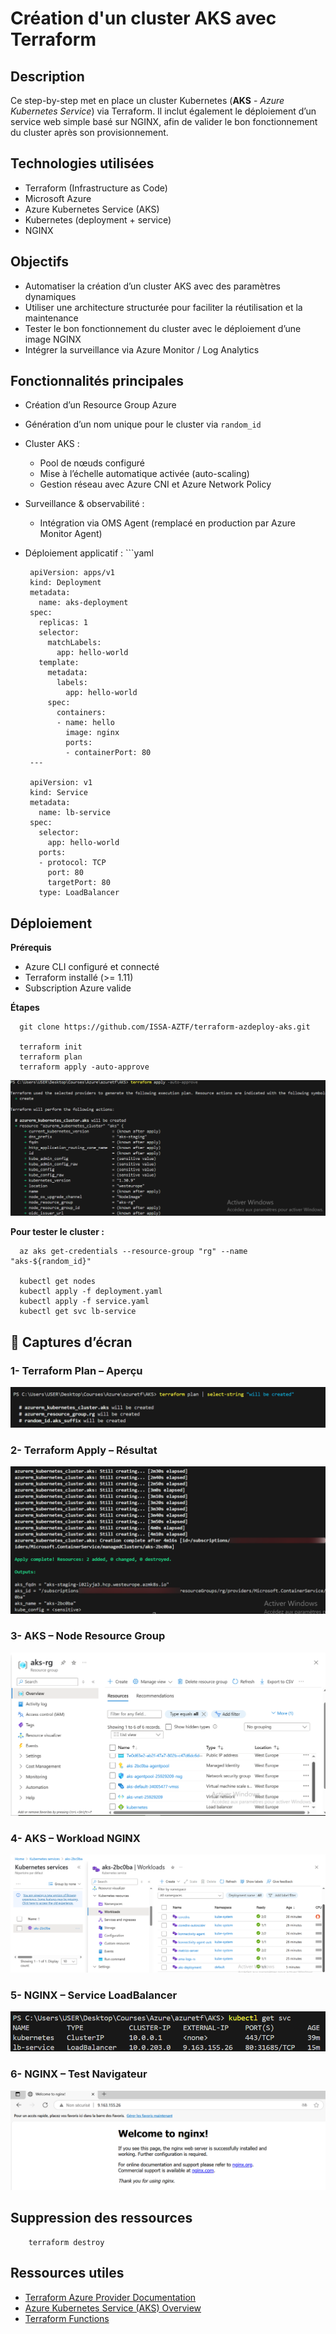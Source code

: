 # Création d'un cluster AKS avec Terraform
## Description
Ce step-by-step met en place un cluster Kubernetes (**AKS** - *Azure Kubernetes Service*) via Terraform. Il inclut également le déploiement d’un service web simple basé sur NGINX, afin de valider le bon fonctionnement du cluster après son provisionnement.
## Technologies utilisées
- Terraform (Infrastructure as Code)
- Microsoft Azure
- Azure Kubernetes Service (AKS)
- Kubernetes (deployment + service)
- NGINX
## Objectifs
- Automatiser la création d’un cluster AKS avec des paramètres dynamiques
- Utiliser une architecture structurée pour faciliter la réutilisation et la maintenance
- Tester le bon fonctionnement du cluster avec le déploiement d’une image NGINX
- Intégrer la surveillance via Azure Monitor / Log Analytics
## Fonctionnalités principales
- Création d’un Resource Group Azure
- Génération d’un nom unique pour le cluster via `random_id`
- Cluster AKS :
   *  Pool de nœuds configuré
   *  Mise à l’échelle automatique activée (auto-scaling)
   *  Gestion réseau avec Azure CNI et Azure Network Policy
- Surveillance & observabilité :

   * Intégration via OMS Agent (remplacé en production par Azure Monitor Agent)   
- Déploiement applicatif :
       ```yaml
       
       apiVersion: apps/v1
       kind: Deployment
       metadata:
         name: aks-deployment
       spec:
         replicas: 1
         selector:
           matchLabels:
             app: hello-world
         template:
           metadata:
             labels:
               app: hello-world
           spec:
             containers:
             - name: hello
               image: nginx   
               ports:
               - containerPort: 80
       ---

       apiVersion: v1
       kind: Service
       metadata:
         name: lb-service
       spec:
         selector:
           app: hello-world
         ports:
         - protocol: TCP
           port: 80
           targetPort: 80
         type: LoadBalancer         
## Déploiement
**Prérequis**
- Azure CLI configuré et connecté
- Terraform installé (>= 1.11)
- Subscription Azure valide

**Étapes**


      

      git clone https://github.com/ISSA-AZTF/terraform-azdeploy-aks.git

      terraform init
      terraform plan 
      terraform apply -auto-approve

![terraform_apply](Images/terraform_apply.png)   

**Pour tester le cluster :**    


      az aks get-credentials --resource-group "rg" --name "aks-${random_id}"

      kubectl get nodes 
      kubectl apply -f deployment.yaml
      kubectl apply -f service.yaml
      kubectl get svc lb-service  

## 📸 Captures d’écran

### 1- Terraform Plan – Aperçu
![Terraform Plan](Images/execution_plan.png)

### 2- Terraform Apply – Résultat
![Terraform Apply](Images/apply_complete.png)

### 3- AKS – Node Resource Group
![Kubectl Get Nodes](Images/node_ressource_groupe.png)

### 4- AKS – Workload NGINX
![Workloads Azure](Images/Workloads.png)


### 5- NGINX – Service LoadBalancer
![NGINX Service IP](Images/services.png)

### 6- NGINX – Test Navigateur
![NGINX Browser](Images/nginx_welcome.png)
## Suppression des ressources

        terraform destroy
## Ressources utiles
- [Terraform Azure Provider Documentation](https://registry.terraform.io/providers/hashicorp/azurerm/latest/docs)
- [Azure Kubernetes Service (AKS) Overview](https://learn.microsoft.com/en-us/azure/aks/)
- [Terraform Functions](https://developer.hashicorp.com/terraform/language/functions) 
